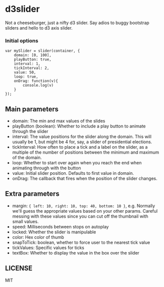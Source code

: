 d3slider
========

Not a cheeseburger, just a nifty d3 slider. Say adios to buggy bootstrap sliders and hello to d3 axis slider.

### Initial options

	var mySlider = slider(container, {
		domain: [0, 100],
		playButton: true,
		interval: 1,
		tickInterval: 2,
		value: 50,
		loop: true,
		onDrag: function(v){
			console.log(v)
		}
	});		

## Main parameters

+ domain: The min and max values of the slides
+ playButton (boolean): Whether to include a play button to animate through the slider
+ interval: The value positions for the slider along the domain. This will usually be 1, but might be 4 for, say, a slider of presidential elections.
+ tickInterval: How often to place a tick and a label on the slider, as a multiple of the number of positions between the minimum and maximum of the domain.
+ loop: Whether to start over again when you reach the end when animating through with the button
+ value: Initial slider position. Defaults to first value in domain.
+ onDrag: The callback that fires when the position of the slider changes.

## Extra parameters
+ margin: `{ left: 10, right: 10, top: 40, bottom: 10 }`, e.g. Normally we'll guess the appropriate values based on your other params. Careful messing with these values since you can cut off the thumbnail with small values.
+ speed: Milliseconds between stops on autoplay
+ locked: Whether the slider is manipulable
+ color: Hex color of thumb
+ snapToTick: boolean, whether to force user to the nearest tick value
+ tickValues: Specific values for ticks
+ textBox: Whether to display the value in the box over the slider

## LICENSE
MIT